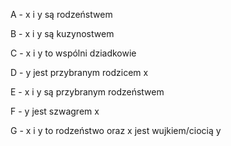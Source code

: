 A - x i y są rodzeństwem

B - x i y są kuzynostwem

C - x i y to wspólni dziadkowie

D - y jest przybranym rodzicem x

E - x i y są przybranym rodzeństwem

F - y jest szwagrem x

G - x i y to rodzeństwo oraz x jest wujkiem/ciocią y 
